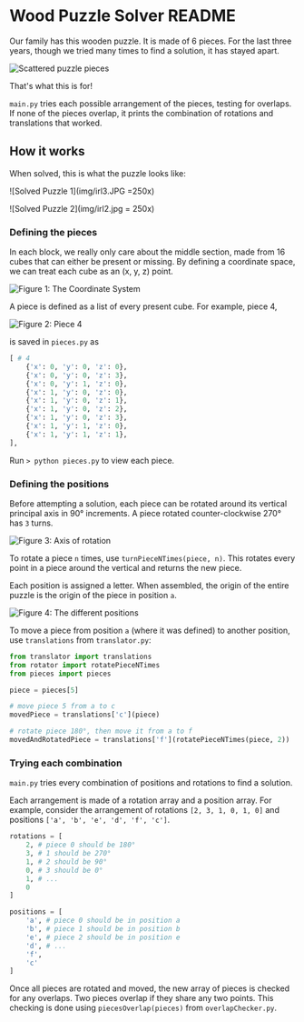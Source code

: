 # Wood Puzzle Solver README

Our family has this wooden puzzle. It is made of 6 pieces. For the last three years, though we tried many times to find a solution, it has stayed apart.

![Scattered puzzle pieces](img/irl1.JPG)

That's what this is for!

`main.py` tries each possible arrangement of the pieces, testing for overlaps. If none of the pieces overlap, it prints the combination of rotations and translations that worked.

## How it works

When solved, this is what the puzzle looks like:

![Solved Puzzle 1](img/irl3.JPG =250x)

![Solved Puzzle 2](img/irl2.jpg = 250x)

### Defining the pieces

In each block, we really only care about the middle section, made from 16 cubes that can either be present or missing. By defining a coordinate space, we can treat each cube as an (x, y, z) point. 

![Figure 1: The Coordinate System](img/1.svg)

A piece is defined as a list of every present cube. For example, piece 4,

![Figure 2: Piece 4](img/2.svg)

is saved in `pieces.py` as

```py
[ # 4
    {'x': 0, 'y': 0, 'z': 0},
    {'x': 0, 'y': 0, 'z': 3},
    {'x': 0, 'y': 1, 'z': 0},
    {'x': 1, 'y': 0, 'z': 0},
    {'x': 1, 'y': 0, 'z': 1},
    {'x': 1, 'y': 0, 'z': 2},
    {'x': 1, 'y': 0, 'z': 3},
    {'x': 1, 'y': 1, 'z': 0},
    {'x': 1, 'y': 1, 'z': 1},
],
```

Run `> python pieces.py` to view each piece.

### Defining the positions

Before attempting a solution, each piece can be rotated around its vertical principal axis in 90° increments. A piece rotated counter-clockwise 270° has `3` turns.

![Figure 3: Axis of rotation](img/3.svg)

To rotate a piece `n` times, use `turnPieceNTimes(piece, n)`. This rotates every point in a piece around the vertical and returns the new piece.

Each position is assigned a letter. When assembled, the origin of the entire puzzle is the origin of the piece in position `a`.

![Figure 4: The different positions](img/4.svg)

To move a piece from position `a` (where it was defined) to another position, use `translations` from `translator.py`:

```py
from translator import translations
from rotator import rotatePieceNTimes
from pieces import pieces

piece = pieces[5]

# move piece 5 from a to c
movedPiece = translations['c'](piece)

# rotate piece 180°, then move it from a to f
movedAndRotatedPiece = translations['f'](rotatePieceNTimes(piece, 2))
```

### Trying each combination

`main.py` tries every combination of positions and rotations to find a solution. 

Each arrangement is made of a rotation array and a position array. For example, consider the arrangement of rotations `[2, 3, 1, 0, 1, 0]` and positions `['a', 'b', 'e', 'd', 'f', 'c']`.

```py
rotations = [
    2, # piece 0 should be 180°
    3, # 1 should be 270°
    1, # 2 should be 90°
    0, # 3 should be 0°
    1, # ...
    0
]

positions = [
    'a', # piece 0 should be in position a
    'b', # piece 1 should be in position b
    'e', # piece 2 should be in position e
    'd', # ...
    'f',
    'c'
]
```

Once all pieces are rotated and moved, the new array of pieces is checked for any overlaps. Two pieces overlap if they share any two points. This checking is done using `piecesOverlap(pieces)` from `overlapChecker.py`.